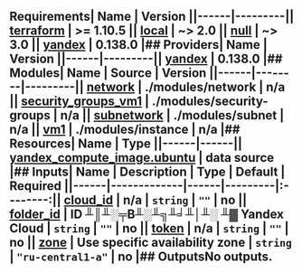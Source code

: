 ﻿## Requirements| Name | Version ||------|---------|| <a name="requirement_terraform"></a> [terraform](#requirement\_terraform) | >= 1.10.5 || <a name="requirement_local"></a> [local](#requirement\_local) | ~> 2.0 || <a name="requirement_null"></a> [null](#requirement\_null) | ~> 3.0 || <a name="requirement_yandex"></a> [yandex](#requirement\_yandex) | 0.138.0 |## Providers| Name | Version ||------|---------|| <a name="provider_yandex"></a> [yandex](#provider\_yandex) | 0.138.0 |## Modules| Name | Source | Version ||------|--------|---------|| <a name="module_network"></a> [network](#module\_network) | ./modules/network | n/a || <a name="module_security_groups_vm1"></a> [security\_groups\_vm1](#module\_security\_groups\_vm1) | ./modules/security-groups | n/a || <a name="module_subnetwork"></a> [subnetwork](#module\_subnetwork) | ./modules/subnet | n/a || <a name="module_vm1"></a> [vm1](#module\_vm1) | ./modules/instance | n/a |## Resources| Name | Type ||------|------|| [yandex_compute_image.ubuntu](https://registry.terraform.io/providers/yandex-cloud/yandex/0.138.0/docs/data-sources/compute_image) | data source |## Inputs| Name | Description | Type | Default | Required ||------|-------------|------|---------|:--------:|| <a name="input_cloud_id"></a> [cloud\_id](#input\_cloud\_id) | n/a | `string` | `""` | no || <a name="input_folder_id"></a> [folder\_id](#input\_folder\_id) | ID ╨║╨░╤В╨░╨╗╨╛╨│╨░ ╨▓ Yandex Cloud | `string` | `""` | no || <a name="input_token"></a> [token](#input\_token) | n/a | `string` | `""` | no || <a name="input_zone"></a> [zone](#input\_zone) | Use specific availability zone | `string` | `"ru-central1-a"` | no |## OutputsNo outputs.